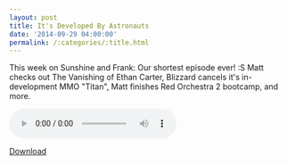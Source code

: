 ```yaml
---
layout: post
title: It's Developed By Astronauts
date: '2014-09-29 04:00:00'
permalink: /:categories/:title.html
---
```


This week on Sunshine and Frank: Our shortest episode ever! :S Matt checks out The Vanishing of Ethan Carter, Blizzard cancels it's in-development MMO "Titan", Matt finishes Red Orchestra 2 bootcamp, and more.

<audio controls>
  <source src="http://files.podcast.geeksinprogress.com/files/podcasts/1/s01e18_DevelopedByAstronauts.mp3" 	type="audio/mpeg">
</audio>

[Download](http://files.podcast.geeksinprogress.com/files/podcasts/1/s01e18_DevelopedByAstronauts.mp3)
